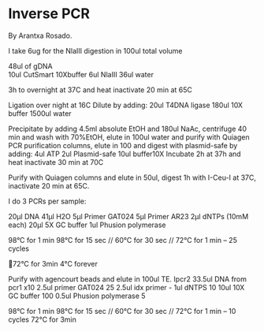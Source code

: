 Inverse PCR
===========

By Arantxa Rosado.

I take 6ug for the NlaIII digestion in 100ul total volume

48ul of gDNA  
10ul CutSmart 10Xbuffer
6ul NlaIII
36ul water

3h to overnight at 37C and heat inactivate 20 min at 65C

Ligation over night at 16C
Dilute by adding:
20ul T4DNA ligase
180ul 10X buffer
1500ul water

Precipitate by adding 4.5ml absolute EtOH and 180ul NaAc, centrifuge 40 min and wash with 
70%EtOH, elute in 100ul water and purify with Quiagen PCR purification columns, elute in 
100 and digest with plasmid-safe by adding: 
4ul ATP
2ul Plasmid-safe
10ul buffer10X
Incubate 2h at 37h and heat inactivate 30 min at 70C

Purify with Quiagen columns and elute in 50ul, digest 1h with I-Ceu-I at 37C, inactivate 20 
min at 65C.

I do 3 PCRs per sample:

20μl DNA
41μl H2O
5μl Primer GAT024
5μl Primer AR23
2μl dNTPs (10mM each)
20μl 5X GC buffer
1ul Phusion polymerase

98°C for 1 min
98°C for 15 sec // 60°C for 30 sec // 72°C for 1 min – 25 cycles

72°C for 3min
4°C forever

Purify with agencourt beads and elute in 100ul TE.
Ipcr2
33.5ul DNA from pcr1       x10
2.5ul primer GAT024          25
2.5ul idx primer                    -
1ul dNTPS                            10
10ul 10X GC buffer              100
0.5ul Phusion polymerase       5

98°C for 1 min
98°C for 15 sec // 60°C for 30 sec // 72°C for 1 min – 10 cycles
72°C for 3min


